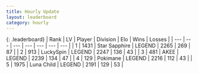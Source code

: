 ```yaml
---
title: Hourly Update
layout: leaderboard
category: hourly
---
```


{: .leaderboard}
| Rank | LV | Player | Division | Elo | Wins | Losses |
| --- | --- | --- | --- | --- | --- | --- |
| <span data-change="0">1</span> | 1431 | <span title="ID: 315148">Star Sapphire</span> | LEGEND | <span data-change="0">2265</span> | <span data-change="0">269</span> | <span data-change="0">87</span> |
| <span data-change="0">2</span> | 913 | <span title="ID: 498412">LuckySpin</span> | LEGEND | <span data-change="0">2247</span> | <span data-change="0">136</span> | <span data-change="0">43</span> |
| <span data-change="0">3</span> | 481 | <span title="ID: 455100">AKEE</span> | LEGEND | <span data-change="8">2239</span> | <span data-change="1">134</span> | <span data-change="0">47</span> |
| <span data-change="0">4</span> | 129 | <span title="ID: 512752">Pokimane</span> | LEGEND | <span data-change="0">2216</span> | <span data-change="0">112</span> | <span data-change="0">43</span> |
| <span data-change="0">5</span> | 1975 | <span title="ID: 164871">Luna Child</span> | LEGEND | <span data-change="2">2191</span> | <span data-change="3">129</span> | <span data-change="2">53</span> |